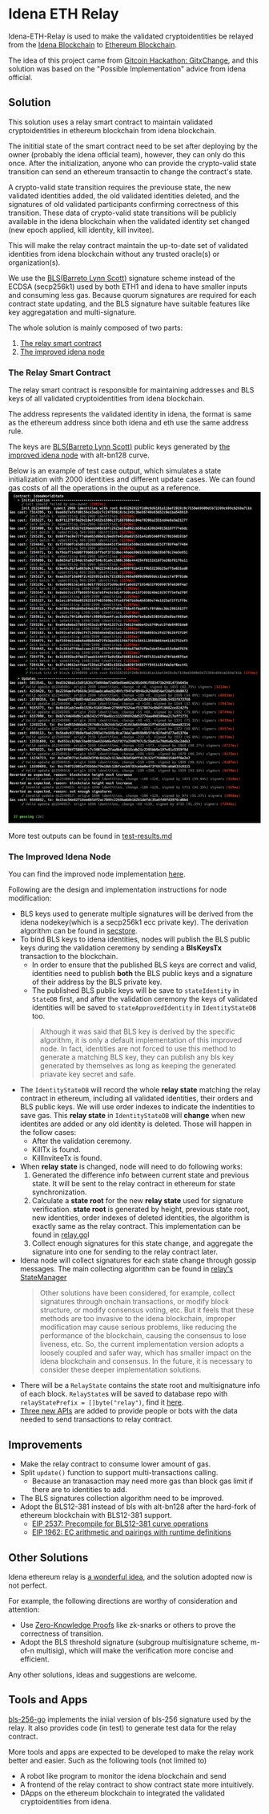 # Idena ETH Relay

Idena-ETH-Relay is used to make the validated cryptoidentities be relayed from the [Idena Blockchain](https://idena.io/) to [Ethereum Blockchain](https://ethereum.org/).

The idea of this project came from [Gitcoin Hackathon: GitxChange](https://gitcoin.co/issue/idena-network/idena-go/426/4357), and this solution was based on the "Possible Implementation" advice from idena official.

## Solution

This solution uses a relay smart contract to maintain validated cryptoidentities in ethereum blockchain from idena blockchain.

The inititial state of the smart contract need to be set after deploying by the owner (probably the idena official team), however, they can only do this once.
After the initialization, anyone who can provide the crypto-valid state transition can send an ethereum transactin to change the contract's state.

A crypto-valid state transition requires the previouse state, the new validated identities added, the old validated identities deleted, and the signatures of old validated participants confirming correctness of this transition.
These data of crypto-valid state transitions will be publicly available in the idena blockchain when the validated identity set changed (new epoch applied, kill identity, kill invitee).

This will make the relay contract maintain the up-to-date set of validated identities from idena blockchain without any trusted oracle(s) or organization(s).

We use the [BLS(Barreto Lynn Scott)](https://www.iacr.org/archive/asiacrypt2001/22480516.pdf) signature scheme instead of the ECDSA (secp256k1) used by both ETH1 and idena to have smaller inputs and consuming less gas.
Because quorum signatures are required for each contract state updating, and the BLS signature have suitable features like key aggregatation and multi-signature.

The whole solution is mainly composed of two parts:
1. [The relay smart contract](https://github.com/idena-lab/eth-relay)
2. [The improved idena node](https://github.com/idena-lab/idena-go/tree/eth-relay)

### The Relay Smart Contract

The relay smart contract is responsible for maintaining addresses and BLS keys of all validated cryptoidentities from idena blockchain.

The address represents the validated identity in idena, the format is same as the ethereum address since both idena and eth use the same address rule.

The keys are [BLS(Barreto Lynn Scott)](https://www.iacr.org/archive/asiacrypt2001/22480516.pdf) public keys generated by [the improved idena node](https://github.com/idena-lab/idena-go) with alt-bn128 curve.

Below is an example of test case output, which simulates a state initialization with 2000 identities and different update cases.
We can found gas costs of all the operations in the ouput as a reference.
![state-tests.jpg](./resources/state-tests.jpg)

More test outputs can be found in [test-results.md](https://github.com/idena-lab/eth-relay/blob/master/test-results.md)

### The Improved Idena Node

You can find the improved node implementation [here](https://github.com/idena-lab/idena-go/tree/eth-relay).

Following are the design and implementation instructions for node modification:
* BLS keys used to generate multiple signatures will be derived from the idena nodekey(which is a secp256k1 ecc private key).
  The derivation algorithm can be found in [secstore](https://github.com/idena-lab/idena-go/blob/eth-relay/secstore/secure_store.go).
* To bind BLS keys to idena identities, nodes will publish the BLS public keys during the validation ceremony by sending
  a **BlsKeysTx** transaction to the blockchain.
  - In order to ensure that the published BLS keys are correct and valid, identities need to publish **both** the BLS public keys and a signature of their address by the BLS private key.
  - The published BLS public keys will be save to `stateIdentity` in `StateDB` first, and after the validation ceremony the keys of validated identities will be saved to `stateApprovedIdentity` in `IdentityStateDB` too.
  > Although it was said that BLS key is derived by the specific algorithm, it is only a default implementation of this improved node.
  > In fact, identities are not forced to use this method to generate a matching BLS key, they can publish any bls key generated by themselves as long as keeping the generated priavate key secret and safe.
* The `IdentityStateDB` will record the whole **relay state** matching the relay contract in ethereum, including all validated identities, their orders and BLS public keys. We will use order indexes to indicate the indentities to save gas.
  This **relay state** in `IdentityStateDB` will **change** when new identites are added or any old identity is deleted. Those will happen in the follow cases:
  - After the validation ceremony.
  - KillTx is found.
  - KillInviteeTx is found.
* When **relay state** is changed, node will need to do following works:
  1. Generated the difference info between current state and previous state. It will be sent to the relay contract in ethereum for state synchronization.
  2. Calculate a **state root** for the new **relay state** used for signature verification. **state root** is generated by height, previous state root, new identities, order indexes of deleted identities, the algorithm is exactly same as the relay contract.
     This implementation can be found in [relay.go](https://github.com/idena-lab/idena-go/blob/eth-relay/core/relay/relay.go)l
  3. Collect enough signatures for this state change, and aggregate the signature into one for sending to the relay contract later.
* Idena node will collect signatures for each state change through gossip messages.
  The main collecting algorithm can be found in [relay's StateManager](https://github.com/idena-lab/idena-go/blob/eth-relay/core/relay/relay.go)
  > Other solutions have been considered, for example, collect signatures through onchain transactions, or modify block structure, or modify consensus voting, etc.
  > But it feels that these methods are too invasive to the idena blockchain, improper modification may cause serious problems, like reducing the performance of the blockchain, causing the consensus to lose liveness, etc.
  > So, the current implementation version adopts a loosely coupled and safer way, which has smaller impact on the idena blockchain and consensus.
  > In the future, it is necessary to consider these deeper implementation solutions.
* There will be a `RelayState` contains the state root and multisignature info of each block. `RelayState`s will be saved to database repo with `relayStatePrefix = []byte("relay")`, find it [here](https://github.com/idena-lab/idena-go/blob/eth-relay/database/schema.go).
* [Three new APIs](https://github.com/idena-lab/idena-go/blob/eth-relay/api/blockchain_api.go) are added to provide people or bots with the data needed to send transactions to relay contract.

## Improvements

* Make the relay contract to consume lower amount of gas.
* Split `update()` function to support multi-transactions calling.
  - Because an tranasaction may need more gas than block gas limit if there are to identities to add.
* The BLS signatures collection algorithm need to be improved.
* Adopt the BLS12-381 instead of bls with alt-bn128 after the hard-fork of ethereum blockchain with BLS12-381 support.
  - [EIP 2537: Precompile for BLS12-381 curve operations](https://eips.ethereum.org/EIPS/eip-2537)
  - [EIP 1962: EC arithmetic and pairings with runtime definitions](https://eips.ethereum.org/EIPS/eip-1962)

## Other Solutions

Idena ethereum relay is [a wonderful idea](https://gitcoin.co/issue/idena-network/idena-go/426/4357), and the solution adopted now is not perfect.

For example, the following directions are worthy of consideration and attention:
* Use [Zero-Knowledge Proofs](https://zkp.science) like zk-snarks or others to prove the correctness of transition.
* Adopt the BLS threshold signature (subgroup multisignature scheme, m-of-n multisig), which will make the verification more concise and efficient.

Any other solutions, ideas and suggestions are welcome.

## Tools and Apps

[bls-256-go](https://github.com/idena-lab/bls-256-go) implements the iniial version of bls-256 signature used by the relay.
It also provides code (in test) to generate test data for the relay contract.

More tools and apps are expected to be developed to make the relay work better and easier.
Such as the following tools (not limited to)
* A robot like program to monitor the idena blockchain and send 
* A frontend of the relay contract to show contract state more intuitively.
* DApps on the ethereum blockchain to integrated the validated cryptoidentities from idena.

